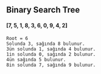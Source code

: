 ## Binary Search Tree
#### [7, 5, 1, 8, 3, 6, 0, 9, 4, 2] 

    Root = 6
    Solunda 3, sağında 8 bulunur.
    3ün solunda 1, sağında 4 bulunur.
    1in solunda 0, sağında 2 bulunur.
    4ün sağında 5 bulunur.
    8in solunda 7, sağında 9 bulunur.   
